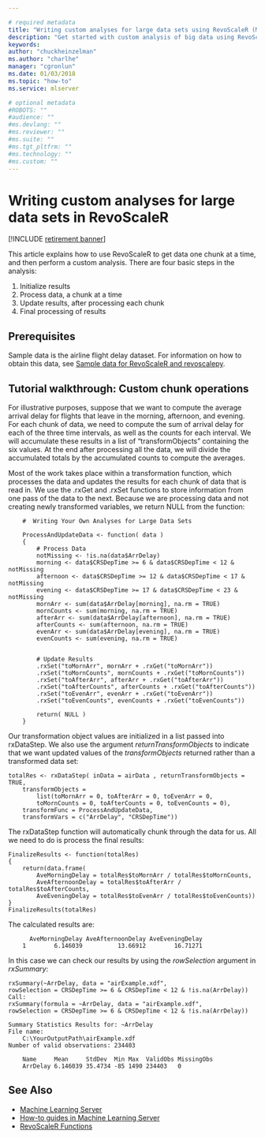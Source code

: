 ```yaml
---

# required metadata
title: "Writing custom analyses for large data sets using RevoScaleR (Machine Learning Server) "
description: "Get started with custom analysis of big data using RevoScaleR functions in Machine Learning Server."
keywords: 
author: "chuckheinzelman"
ms.author: "charlhe"
manager: "cgronlun"
ms.date: 01/03/2018
ms.topic: "how-to"
ms.service: mlserver

# optional metadata
#ROBOTS: ""
#audience: ""
#ms.devlang: ""
#ms.reviewer: ""
#ms.suite: ""
#ms.tgt_pltfrm: ""
#ms.technology: ""
#ms.custom: ""
---
```


# Writing custom analyses for large data sets in RevoScaleR

[!INCLUDE [retirement banner](~/includes/machine-learning-server-retirement.md)]

This article explains how to use RevoScaleR to get data one chunk at a time, and then perform a custom analysis. There are four basic steps in the analysis:

1.  Initialize results
2.  Process data, a chunk at a time
3.  Update results, after processing each chunk
4.  Final processing of results

## Prerequisites

Sample data is the airline flight delay dataset. For information on how to obtain this data, see [Sample data for RevoScaleR and revoscalepy](sample-built-in-data.md).

## Tutorial walkthrough: Custom chunk operations

For illustrative purposes, suppose that we want to compute the average arrival delay for flights that leave in the morning, afternoon, and evening. For each chunk of data, we need to compute the sum of arrival delay for each of the three time intervals, as well as the counts for each interval. We will accumulate these results in a list of “transformObjects” containing the six values. At the end after processing all the data, we will divide the accumulated totals by the accumulated counts to compute the averages.

Most of the work takes place within a transformation function, which processes the data and updates the results for each chunk of data that is read in. We use the .rxGet and .rxSet functions to store information from one pass of the data to the next. Because we are processing data and not creating newly transformed variables, we return NULL from the function:

```
	#  Writing Your Own Analyses for Large Data Sets

	ProcessAndUpdateData <- function( data )
	{
		# Process Data
		notMissing <- !is.na(data$ArrDelay)
		morning <- data$CRSDepTime >= 6 & data$CRSDepTime < 12 & notMissing
		afternoon <- data$CRSDepTime >= 12 & data$CRSDepTime < 17 & notMissing
		evening <- data$CRSDepTime >= 17 & data$CRSDepTime < 23 & notMissing
		mornArr <- sum(data$ArrDelay[morning], na.rm = TRUE)      
		mornCounts <- sum(morning, na.rm = TRUE)
		afterArr <- sum(data$ArrDelay[afternoon], na.rm = TRUE)
		afterCounts <- sum(afternoon, na.rm = TRUE)
		evenArr <- sum(data$ArrDelay[evening], na.rm = TRUE)
		evenCounts <- sum(evening, na.rm = TRUE)


		# Update Results
		.rxSet("toMornArr", mornArr + .rxGet("toMornArr"))
		.rxSet("toMornCounts", mornCounts + .rxGet("toMornCounts"))
		.rxSet("toAfterArr", afterArr + .rxGet("toAfterArr"))
		.rxSet("toAfterCounts", afterCounts + .rxGet("toAfterCounts"))
		.rxSet("toEvenArr", evenArr + .rxGet("toEvenArr"))
		.rxSet("toEvenCounts", evenCounts + .rxGet("toEvenCounts"))

		return( NULL )
	}
```


Our transformation object values are initialized in a list passed into rxDataStep. We also use the argument *returnTransformObjects* to indicate that we want updated values of the *transformObjects* returned rather than a transformed data set:

```
totalRes <- rxDataStep( inData = airData , returnTransformObjects = TRUE,
	transformObjects =
		list(toMornArr = 0, toAfterArr = 0, toEvenArr = 0,
		toMornCounts = 0, toAfterCounts = 0, toEvenCounts = 0),
	transformFunc = ProcessAndUpdateData,
	transformVars = c("ArrDelay", "CRSDepTime"))
```


The rxDataStep function will automatically chunk through the data for us. All we need to do is process the final results:

```
FinalizeResults <- function(totalRes)
{
	return(data.frame(
		AveMorningDelay = totalRes$toMornArr / totalRes$toMornCounts,
		AveAfternoonDelay = totalRes$toAfterArr / totalRes$toAfterCounts,
		AveEveningDelay = totalRes$toEvenArr / totalRes$toEvenCounts))
}
FinalizeResults(totalRes)
```


The calculated results are:

```
	  AveMorningDelay AveAfternoonDelay AveEveningDelay
	1        6.146039          13.66912        16.71271
```


In this case we can check our results by using the *rowSelection* argument in *rxSummary*:

```
rxSummary(~ArrDelay, data = "airExample.xdf",
rowSelection = CRSDepTime >= 6 & CRSDepTime < 12 & !is.na(ArrDelay))
Call:
rxSummary(formula = ~ArrDelay, data = "airExample.xdf",
rowSelection = CRSDepTime >= 6 & CRSDepTime < 12 & !is.na(ArrDelay))

Summary Statistics Results for: ~ArrDelay
File name:
	C:\YourOutputPath\airExample.xdf
Number of valid observations: 234403

	Name     Mean     StdDev  Min Max  ValidObs MissingObs
	ArrDelay 6.146039 35.4734 -85 1490 234403   0
```


## See Also

+ [Machine Learning Server](../what-is-machine-learning-server.md)
+ [How-to guides in Machine Learning Server](how-to-introduction.md)
+ [RevoScaleR Functions](~/r-reference/revoscaler/revoscaler.md)
